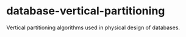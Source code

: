 # database-vertical-partitioning
Vertical partitioning algorithms used in physical design of databases.
